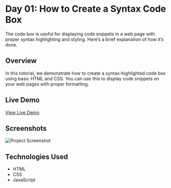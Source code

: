 # Day 01: How to Create a Syntax Code Box

The code box is useful for displaying code snippets in a web page with proper syntax highlighting and styling. Here’s a brief explanation of how it’s done.

## Overview

In this tutorial, we demonstrate how to create a syntax-highlighted code box using basic HTML and CSS. You can use this to display code snippets on your web pages with proper formatting.

## Live Demo

[View Live Demo](https://your-demo-link-here.com)

## Screenshots

![Project Screenshot](screenshot.png)

## Technologies Used

- HTML
- CSS
- JavaScript
